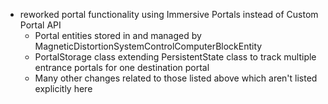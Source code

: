 - reworked portal functionality using Immersive Portals instead of Custom Portal API
  - Portal entities stored in and managed by MagneticDistortionSystemControlComputerBlockEntity
  - PortalStorage class extending PersistentState class to track multiple entrance portals for one destination portal
  - Many other changes related to those listed above which aren't listed explicitly here